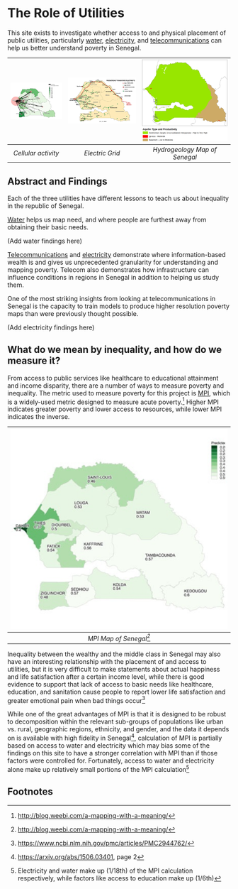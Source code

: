 # The Role of Utilities
This site exists to investigate whether access to and physical placement of public utilities, particularly [water](water.md), [electricity](electricity.md), and [telecommunications](telecom.md) can help us better understand poverty in Senegal.

| ![Cellular Activity](./Resources/Telecom/Telecom_Maps/Poverty_and_Cell_Towers.png) | ![MPI map of Senegal](./Resources/Electricity/Senegal_Electric_Grid.jpg) | ![MPI map of Senegal](./Resources/Water/Senegal_Hydrogeology.png)|
|:--:|:--:|:--:|
| *Cellular activity* | *Electric Grid*| *Hydrogeology Map of Senegal*|

## Abstract and Findings
Each of the three utilities have different lessons to teach us about inequality in the republic of Senegal.

[Water](water.md) helps us map need, and where people are furthest away from obtaining their basic needs.

(Add water findings here)

[Telecommunications](telecom.md) and [electricity](electricity.md) demonstrate where information-based wealth is and gives us unprecedented granularity for understanding and mapping poverty. Telecom also demonstrates how infrastructure can influence conditions in regions in Senegal in addition to helping us study them.

One of the most striking insights from looking at telecommunications in Senegal is the capacity to train models to produce higher resolution poverty maps than were previously thought possible.

(Add electricity findings here)

## What do we mean by inequality, and how do we measure it?
From access to public services like healthcare to educational attainment and income disparity, there are a number of ways to measure poverty and inequality. The metric used to measure poverty for this project is [MPI](https://en.wikipedia.org/wiki/Multidimensional_Poverty_Index), which is a widely-used metric designed to measure acute poverty.[^1] Higher MPI indicates greater poverty and lower access to resources, while lower MPI indicates the inverse.

| ![MPI map of Senegal](./Resources/Livelihood_Zones/senegal_mpi_map.png) |
|:--:|
| *MPI Map of Senegal[^1]* |


Inequality between the wealthy and the middle class in Senegal may also have an interesting relationship with the placement of and access to utilities, but it is very difficult to make statements about actual happiness and life satisfaction after a certain income level, while there is good evidence to support that lack of access to basic needs like healthcare, education, and sanitation cause people to report lower life satisfaction and greater emotional pain when bad things occur[^20]

While one of the great advantages of MPI is that it is designed to be robust to decomposition within the relevant sub-groups of populations like urban vs. rural, geographic regions, ethnicity, and gender, and the data it depends on is available with high fidelity in Senegal[^30], calculation of MPI is partially based on access to water and electricity which may bias some of the findings on this site to have a stronger correlation with MPI than if those factors were controlled for. Fortunately, access to water and electricity alone make up relatively small portions of the MPI calculation[^40]


## Footnotes
[^1]: http://blog.weebi.com/a-mapping-with-a-meaning/
[^10]: http://www.ophi.org.uk/wp-content/uploads/MPI_2011_Methodology_Note_4-11-2011_1500.pdf?cda6c1
[^20]: https://www.ncbi.nlm.nih.gov/pmc/articles/PMC2944762/
[^30]: https://arxiv.org/abs/1506.03401, page 2
[^40]: Electricity and water make up (1/18th) of the MPI calculation respectively, while factors like access to education make up (1/6th)
